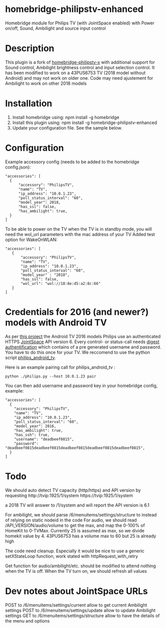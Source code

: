# homebridge-philipstv-enhanced
Homebridge module for Philips TV (with JointSpace enabled) with Power on/off, Sound, Ambilight and source input control

# Description

This plugin is a fork of [homebridge-philipstv-x](https://www.npmjs.com/package/homebridge-philipstv-x) with additional support for Sound control, Ambilight brightness control and input selection control.
It has been modified to work on a 43PUS6753 TV (2018 model without Android) and may not work on older one. Code may need ajustement for Ambilight to work on other 2018 models

# Installation

1. Install homebridge using: npm install -g homebridge
2. Install this plugin using: npm install -g homebridge-philipstv-enhanced
3. Update your configuration file. See the sample below.

# Configuration
 
Example accessory config (needs to be added to the homebridge config.json):
  ```
 "accessories": [
 	{
 		"accessory": "PhilipsTV",
 		"name": "TV",
 		"ip_address": "10.0.1.23",
 		"poll_status_interval": "60",
		"model_year": 2018,
		"has_ssl": false,
		"has_ambilight": true,
 	}
 ]
  ```
 
To be able to power on the TV when the TV is in standby mode, you will need the wol_url parameters with the mac address of your TV
Added test option for WakeOnWLAN:

 ```
"accessories": [
	{
		"accessory": "PhilipsTV",
		"name": "TV",
		"ip_address": "10.0.1.23",
		"poll_status_interval": "60",
		"model_year" : "2018",
		"has_ssl": false,
		"wol_url": "wol://18:8e:d5:a2:8c:66"
	}
]
 ```

# Credentials for 2016 (and newer?) models with Android TV

As per [this project](https://github.com/suborb/philips_android_tv) the Android TV 2016 models Philips use an authenticated HTTPS [JointSpace](http://jointspace.sourceforge.net/) API version 6.
Every control- or status-call needs [digest authentification](https://en.wikipedia.org/wiki/Digest_access_authentication) which contains of a pre generated username and password. You have to do this once for your TV. We reccomend to use the python script [philips\_android\_tv](https://github.com/suborb/philips_android_tv).

Here is an example pairing call for philips\_android\_tv :
```
python ./philips.py --host 10.0.1.23 pair
```

You can then add username and password key in your homebridge config, example:
```
"accessories": [
  {
  	"accessory": "PhilipsTV",
  	"name": "TV",
  	"ip_address": "10.0.1.23",
  	"poll_status_interval": "60",
  	"model_year": 2016,
  	"has_ambilight": true,
  	"has_ssh": true,
  	"username": "deadbeef0815",
  	"password": "deadbeef0815deadbeef0815deadbeef0815deadbeef0815deadbeef0815",
  }
]
 ```
# Todo

We should auto detect TV capacity (http/https) and API version by requesting
http://tvip:1925/1/system
https://tvip:1925/1/system

a 2018 TV will answer to /1/system and will report the API version is 6.1

For ambilight, we should parse /6/menuitems/settings/structure to instead of relying on static nodeid in the code
For audio, we should read /API_VERSION/audio/volume to get the max, and map the 0-100% of HomeKit to 0-TVMax. Currently 25 is assumed as max, so we divide homekit value by 4. 43PUS6753 has a volume max to 60 but 25 is already high

The code need cleanup. Especially it would be nice to use a generic setXStateLoop function, work stated with httpRequest_with_retry

Get function for audio/ambilight/etc. should be modified to attend nothing when the TV is off. When the TV turn on, we should refresh all values

# Dev notes about JointSpace URLs

POST to /6/menuitems/settings/current allow to get current Ambilight settings
POST to /6/menuitems/settings/update allow to update Ambilight settings
GET to /6/menuitems/settings/structure allow to have the details of the menu and options

